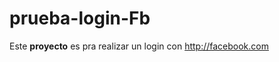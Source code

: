 prueba-login-Fb
===============

Este **proyecto** es pra realizar un login con <http://facebook.com>
